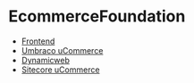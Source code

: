 # EcommerceFoundation

- [Frontend](https://github.com/nozebra/EcommerceFoundation/tree/frontend)
- [Umbraco uCommerce](https://github.com/nozebra/EcommerceFoundation/tree/umbraco-ucommerce)
- [Dynamicweb](https://github.com/nozebra/EcommerceFoundation/tree/dynamicweb)
- [Sitecore uCommerce](https://github.com/nozebra/EcommerceFoundation/tree/sitecore-ucommerce)
